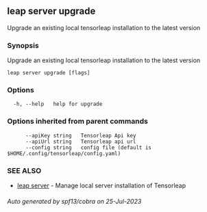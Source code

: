 ## leap server upgrade

Upgrade an existing local tensorleap installation to the latest version

### Synopsis

Upgrade an existing local tensorleap installation to the latest version

```
leap server upgrade [flags]
```

### Options

```
  -h, --help   help for upgrade
```

### Options inherited from parent commands

```
      --apiKey string   Tensorleap Api key
      --apiUrl string   Tensorleap api url
      --config string   config file (default is $HOME/.config/tensorleap/config.yaml)
```

### SEE ALSO

* [leap server](leap_server.md)	 - Manage local server installation of Tensorleap

###### Auto generated by spf13/cobra on 25-Jul-2023
